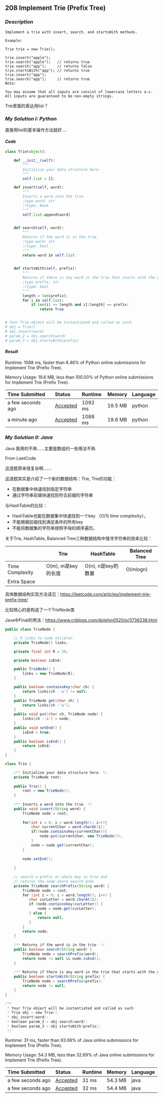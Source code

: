 ## 208 Implement Trie (Prefix Tree)

### *Description*

```
Implement a trie with insert, search, and startsWith methods.

Example:

Trie trie = new Trie();

trie.insert("apple");
trie.search("apple");   // returns true
trie.search("app");     // returns false
trie.startsWith("app"); // returns true
trie.insert("app");   
trie.search("app");     // returns true
Note:

You may assume that all inputs are consist of lowercase letters a-z.
All inputs are guaranteed to be non-empty strings.
```



Trie里面的表达用list？



### *My Solution I: Python*

直接用list的基本操作方法就好....

#### *Code*

```python
class Trie(object):

    def __init__(self):
        """
        Initialize your data structure here.
        """
        self.list = [];

    def insert(self, word):
        """
        Inserts a word into the trie.
        :type word: str
        :rtype: None
        """
        self.list.append(word)
        

    def search(self, word):
        """
        Returns if the word is in the trie.
        :type word: str
        :rtype: bool
        """
        return word in self.list
        

    def startsWith(self, prefix):
        """
        Returns if there is any word in the trie that starts with the given prefix.
        :type prefix: str
        :rtype: bool
        """
        length = len(prefix);
        for i in self.list:
            if len(i) >= length and i[:length] == prefix:
                return True


# Your Trie object will be instantiated and called as such:
# obj = Trie()
# obj.insert(word)
# param_2 = obj.search(word)
# param_3 = obj.startsWith(prefix)
```



#### *Result*

Runtime: 1088 ms, faster than 6.46% of Python online submissions for Implement Trie (Prefix Tree).

Memory Usage: 19.6 MB, less than 100.00% of Python online submissions for Implement Trie (Prefix Tree).

| Time Submitted    | Status                                                       | Runtime | Memory  | Language |
| :---------------- | :----------------------------------------------------------- | :------ | :------ | :------- |
| a few seconds ago | [Accepted](https://leetcode.com/submissions/detail/313844145/) | 1092 ms | 19.5 MB | python   |
| a minute ago      | [Accepted](https://leetcode.com/submissions/detail/313843952/) | 1088 ms | 19.6 MB | python   |



### *My Solution II: Java*

Java 我用的不熟......主要是数组的一些用法不熟

From LeetCode

这道题原来很复杂啊.......

这道题其实是介绍了一个新的数据结构：Trie, Trie的功能：

- 在数据集中快速找到指定字符串
- 通过字符串前缀快速找到符合前缀的字符串

与HashTable的比较：

- HashTable也能在数据集中快速找到一个key （O(1) time complexity）。
- 不能根据前缀找到满足条件的所有key
- 不能将数据集的字符串按照字母的顺序遍历。

关于Trie, HashTable, Balanced Tree三种数据结构中搜寻字符串的效率比较：

|                 | Trie               | HashTable          | Balanced Tree |
| --------------- | ------------------ | ------------------ | ------------- |
| Time Complexity | O(m), m是key的长度 | O(n), n是key的数量 | O(mlogn)      |
| Extra Space     |                    |                    |               |



具体数据结构实现方法请见：https://leetcode.com/articles/implement-trie-prefix-tree/

比较核心的是构造了一个TrieNode类

Java中Final的用法：https://www.cnblogs.com/dolphin0520/p/3736238.html

```java
public class TrieNode {

    // R links to node children
    private TrieNode[] links;

    private final int R = 26;

    private boolean isEnd;

    public TrieNode() {
        links = new TrieNode[R];
    }

    public boolean containsKey(char ch) {
        return links[ch -'a'] != null;
    }
    public TrieNode get(char ch) {
        return links[ch -'a'];
    }
    public void put(char ch, TrieNode node) {
        links[ch -'a'] = node;
    }
    public void setEnd() {
        isEnd = true;
    }
    public boolean isEnd() {
        return isEnd;
    }
}

class Trie {

    /** Initialize your data structure here. */    
    private TrieNode root;
    
    public Trie() {
        root = new TrieNode();
    }
    
    /** Inserts a word into the trie. */
    public void insert(String word) {
        TrieNode node = root;
        
        for(int i = 0; i < word.length(); i++){
            char currentChar = word.charAt(i);
            if(!node.containsKey(currentChar)){
                node.put(currentChar, new TrieNode());
            }
            node = node.get(currentChar);
        }
        
        node.setEnd();
        
    }
    
    // search a prefix or whole key in trie and
    // returns the node where search ends
    private TrieNode searchPrefix(String word) {
        TrieNode node = root;
        for (int i = 0; i < word.length(); i++) {
           char curLetter = word.charAt(i);
           if (node.containsKey(curLetter)) {
               node = node.get(curLetter);
           } else {
               return null;
           }
        }
        return node;
    }
    
    /** Returns if the word is in the trie. */
    public boolean search(String word) {
        TrieNode node = searchPrefix(word);
        return node != null && node.isEnd();
    }
    
    /** Returns if there is any word in the trie that starts with the given prefix. */
    public boolean startsWith(String prefix) {
        TrieNode node = searchPrefix(prefix);
        return node != null;
    }
}

/**
 * Your Trie object will be instantiated and called as such:
 * Trie obj = new Trie();
 * obj.insert(word);
 * boolean param_2 = obj.search(word);
 * boolean param_3 = obj.startsWith(prefix);
 */
```



Runtime: 31 ms, faster than 93.08% of Java online submissions for Implement Trie (Prefix Tree).

Memory Usage: 54.3 MB, less than 32.69% of Java online submissions for Implement Trie (Prefix Tree).

| Time Submitted    | Status                                                       | Runtime | Memory  | Language |
| :---------------- | :----------------------------------------------------------- | :------ | :------ | :------- |
| a few seconds ago | [Accepted](https://leetcode.com/submissions/detail/313863694/) | 31 ms   | 54.3 MB | java     |
| a few seconds ago | [Accepted](https://leetcode.com/submissions/detail/313863654/) | 32 ms   | 54.4 MB | java     |